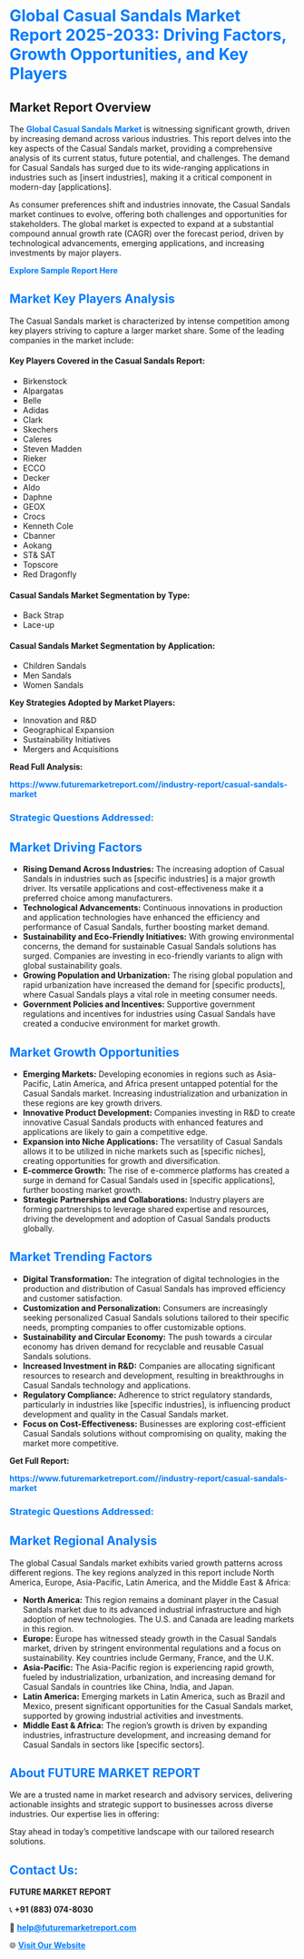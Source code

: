<h1 style="color: #007BFF;">Global Casual Sandals Market Report 2025-2033: Driving Factors, Growth Opportunities, and Key Players</h1>

<section id="overview">
<h2>Market Report Overview</h2>
<p>The <a href="https://www.futuremarketreport.com//industry-report/casual-sandals-market" style="color: #007BFF; text-decoration: none;"><strong>Global Casual Sandals Market</strong></a> is witnessing significant growth, driven by increasing demand across various industries. This report delves into the key aspects of the Casual Sandals market, providing a comprehensive analysis of its current status, future potential, and challenges. The demand for Casual Sandals has surged due to its wide-ranging applications in industries such as [insert industries], making it a critical component in modern-day [applications].</p>
<p>As consumer preferences shift and industries innovate, the Casual Sandals market continues to evolve, offering both challenges and opportunities for stakeholders. The global market is expected to expand at a substantial compound annual growth rate (CAGR) over the forecast period, driven by technological advancements, emerging applications, and increasing investments by major players.</p>
</section>

<section id="overview">
<p><a href="https://www.futuremarketreport.com//request-sample/reportId=49848" style="color: #007BFF; text-decoration: none;"><strong>Explore Sample Report Here</strong></a></p>
</section>

<section id="key-players">
<h2 style="color: #007BFF;">Market Key Players Analysis</h2>
<p>The Casual Sandals market is characterized by intense competition among key players striving to capture a larger market share. Some of the leading companies in the market include:</p>
<h4>Key Players Covered in the Casual Sandals Report:</h4>
<ul><li>Birkenstock</li><li>Alpargatas</li><li>Belle</li><li>Adidas</li><li>Clark</li><li>Skechers</li><li>Caleres</li><li>Steven Madden</li><li>Rieker</li><li>ECCO</li><li>Decker</li><li>Aldo</li><li>Daphne</li><li>GEOX</li><li>Crocs</li><li>Kenneth Cole</li><li>Cbanner</li><li>Aokang</li><li>ST&amp; SAT</li><li>Topscore</li><li>Red Dragonfly</li></ul>
<h4>Casual Sandals Market Segmentation by Type:</h4>
<ul><li>Back Strap</li><li>Lace-up</li></ul>

<h4>Casual Sandals Market Segmentation by Application:</h4>
<ul><li>Children Sandals</li><li>Men Sandals</li><li>Women Sandals</li></ul>
<p><strong>Key Strategies Adopted by Market Players:</strong></p>
<ul>
<li>Innovation and R&D</li>
<li>Geographical Expansion</li>
<li>Sustainability Initiatives</li>
<li>Mergers and Acquisitions</li>
</ul>
</section>

<section>
<p><strong>Read Full Analysis: </strong></p><a href="https://www.futuremarketreport.com//industry-report/casual-sandals-market" style="color: #007BFF; text-decoration: none;"><strong>https://www.futuremarketreport.com//industry-report/casual-sandals-market</strong></a>
<h3 style="color: #007BFF;">Strategic Questions Addressed:</h3>
</section>

<section id="driving-factors">
<h2 style="color: #007BFF;">Market Driving Factors</h2>
<ul>
<li><strong>Rising Demand Across Industries:</strong> The increasing adoption of Casual Sandals in industries such as [specific industries] is a major growth driver. Its versatile applications and cost-effectiveness make it a preferred choice among manufacturers.</li>
<li><strong>Technological Advancements:</strong> Continuous innovations in production and application technologies have enhanced the efficiency and performance of Casual Sandals, further boosting market demand.</li>
<li><strong>Sustainability and Eco-Friendly Initiatives:</strong> With growing environmental concerns, the demand for sustainable Casual Sandals solutions has surged. Companies are investing in eco-friendly variants to align with global sustainability goals.</li>
<li><strong>Growing Population and Urbanization:</strong> The rising global population and rapid urbanization have increased the demand for [specific products], where Casual Sandals plays a vital role in meeting consumer needs.</li>
<li><strong>Government Policies and Incentives:</strong> Supportive government regulations and incentives for industries using Casual Sandals have created a conducive environment for market growth.</li>
</ul>
</section>

<section id="growth-opportunities">
<h2 style="color: #007BFF;">Market Growth Opportunities</h2>
<ul>
<li><strong>Emerging Markets:</strong> Developing economies in regions such as Asia-Pacific, Latin America, and Africa present untapped potential for the Casual Sandals market. Increasing industrialization and urbanization in these regions are key growth drivers.</li>
<li><strong>Innovative Product Development:</strong> Companies investing in R&D to create innovative Casual Sandals products with enhanced features and applications are likely to gain a competitive edge.</li>
<li><strong>Expansion into Niche Applications:</strong> The versatility of Casual Sandals allows it to be utilized in niche markets such as [specific niches], creating opportunities for growth and diversification.</li>
<li><strong>E-commerce Growth:</strong> The rise of e-commerce platforms has created a surge in demand for Casual Sandals used in [specific applications], further boosting market growth.</li>
<li><strong>Strategic Partnerships and Collaborations:</strong> Industry players are forming partnerships to leverage shared expertise and resources, driving the development and adoption of Casual Sandals products globally.</li>
</ul>
</section>

<section id="trending-factors">
<h2 style="color: #007BFF;">Market Trending Factors</h2>
<ul>
<li><strong>Digital Transformation:</strong> The integration of digital technologies in the production and distribution of Casual Sandals has improved efficiency and customer satisfaction.</li>
<li><strong>Customization and Personalization:</strong> Consumers are increasingly seeking personalized Casual Sandals solutions tailored to their specific needs, prompting companies to offer customizable options.</li>
<li><strong>Sustainability and Circular Economy:</strong> The push towards a circular economy has driven demand for recyclable and reusable Casual Sandals solutions.</li>
<li><strong>Increased Investment in R&D:</strong> Companies are allocating significant resources to research and development, resulting in breakthroughs in Casual Sandals technology and applications.</li>
<li><strong>Regulatory Compliance:</strong> Adherence to strict regulatory standards, particularly in industries like [specific industries], is influencing product development and quality in the Casual Sandals market.</li>
<li><strong>Focus on Cost-Effectiveness:</strong> Businesses are exploring cost-efficient Casual Sandals solutions without compromising on quality, making the market more competitive.</li>
</ul>
</section>

<section>
<p><strong>Get Full Report: </strong></p><a href="https://www.futuremarketreport.com//industry-report/casual-sandals-market" style="color: #007BFF; text-decoration: none;"><strong>https://www.futuremarketreport.com//industry-report/casual-sandals-market</strong></a>
<h3 style="color: #007BFF;">Strategic Questions Addressed:</h3>
</section>


<section id="regional-analysis">
<h2 style="color: #007BFF;">Market Regional Analysis</h2>
<p>The global Casual Sandals market exhibits varied growth patterns across different regions. The key regions analyzed in this report include North America, Europe, Asia-Pacific, Latin America, and the Middle East & Africa:</p>
<ul>
<li><strong>North America:</strong> This region remains a dominant player in the Casual Sandals market due to its advanced industrial infrastructure and high adoption of new technologies. The U.S. and Canada are leading markets in this region.</li>
<li><strong>Europe:</strong> Europe has witnessed steady growth in the Casual Sandals market, driven by stringent environmental regulations and a focus on sustainability. Key countries include Germany, France, and the U.K.</li>
<li><strong>Asia-Pacific:</strong> The Asia-Pacific region is experiencing rapid growth, fueled by industrialization, urbanization, and increasing demand for Casual Sandals in countries like China, India, and Japan.</li>
<li><strong>Latin America:</strong> Emerging markets in Latin America, such as Brazil and Mexico, present significant opportunities for the Casual Sandals market, supported by growing industrial activities and investments.</li>
<li><strong>Middle East & Africa:</strong> The region’s growth is driven by expanding industries, infrastructure development, and increasing demand for Casual Sandals in sectors like [specific sectors].</li>
</ul>
</section>

<footer>
<h2 style="color: #007BFF;">About FUTURE MARKET REPORT</h2>
<p>We are a trusted name in market research and advisory services, delivering actionable insights and strategic support to businesses across diverse industries. Our expertise lies in offering:</p>

<p>Stay ahead in today’s competitive landscape with our tailored research solutions.</p>

<h2 style="color: #007BFF;">Contact Us:</h2>
<p><strong>FUTURE MARKET REPORT</strong></p>
<p>📞 <strong>+91 (883) 074-8030</strong></p>
<p>📧 <strong><a href="mailto:help@futuremarketreport.com" style="color: #007BFF;">help@futuremarketreport.com</a></strong></p>
<p>🌐 <strong><a href="https://www.futuremarketreport.com/" style="color: #007BFF;">Visit Our Website</a></strong></p>
</footer>